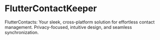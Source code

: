 # FlutterContactKeeper
FlutterContacts: Your sleek, cross-platform solution for effortless contact management. Privacy-focused, intuitive design, and seamless synchronization.
